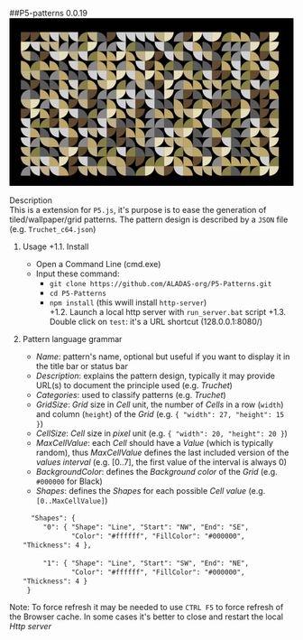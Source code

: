 ##P5-patterns 0.0.19
![](https://github.com/ALADAS-org/p5-patterns/blob/master/screenshots/Truchet_PieQuarter.png)   

Description    
This is a extension for `P5.js`, it's purpose is to ease the generation of tiled/wallpaper/grid patterns. The pattern design is described by a `JSON` file (e.g. `Truchet_c64.json`) 

1. Usage 
   +1.1. Install
   * Open a Command Line (cmd.exe) 
   * Input these command: 
       * `git clone https://github.com/ALADAS-org/P5-Patterns.git`
       * `cd P5-Patterns`
       * `npm install` (this wwill install `http-server`)        
   +1.2. Launch a local http server with `run_server.bat` script
   +1.3. Double click on `test`: it's a URL shortcut (128.0.0.1:8080/)

2. Pattern language grammar 
   + _Name_: pattern's name, optional but useful if you want to display it in the title bar or status bar 
   + _Description_: explains the pattern design, typically it may provide URL(s) to document the principle used (e.g. _Truchet_)  
   + _Categories_: used to classify patterns (e.g. _Truchet_)
   + _GridSize_: _Grid_ size in _Cell_ unit, the number of _Cells_ in a row (`width`) and column (`height`) of the _Grid_ (e.g. `{ "width": 27, "height": 15 }`)
   + _CellSize_: _Cell_ size in _pixel_ unit (e.g. `{ "width": 20, "height": 20 }`)
   + _MaxCellValue_: each _Cell_ should have a _Value_ (which is typically random), thus _MaxCellValue_ defines the last included version of the _values interval_ (e.g. [0..7], the first value of the interval is always 0)  
   + _BackgroundColor_: defines the _Background color_ of the _Grid_ (e.g. `#000000` for Black)
   + _Shapes_: defines the _Shapes_ for each possible _Cell value_ (e.g. `[0..MaxCellValue]`)
   ```
     "Shapes": {
        "0": { "Shape": "Line", "Start": "NW", "End": "SE", 
               "Color": "#ffffff", "FillColor": "#000000", "Thickness": 4 },

        "1": { "Shape": "Line", "Start": "SW", "End": "NE", 
               "Color": "#ffffff", "FillColor": "#000000", "Thickness": 4 }			  
    }
   ```


Note: To force refresh it may be needed to use `CTRL F5` to force refresh of the Browser cache. In some cases it's better to close and restart the local _Http server_ 